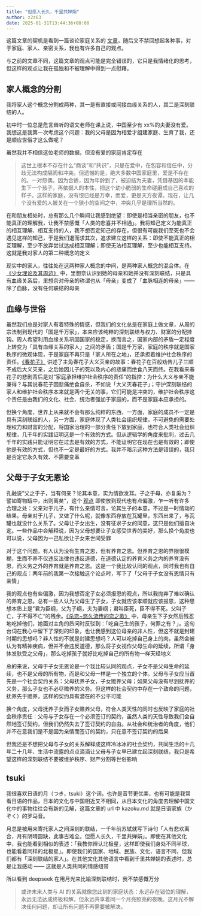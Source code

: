 ```yaml
---
title: "但愿人长久，千里共婵娟"
author: z2z63
date: 2025-01-31T13:44:36+08:00
---
```

这篇文章的契机是看到一篇谈论家庭关系的 [文章](https://www.zhihu.com/question/494433447/answer/88785731925)，随后又不禁回想起各种事，对于家庭、家人、亲密关系，我也有许多自己的观点。

与之前的文章不同，这篇文章的观点可能是完全错误的，它只是我情绪化的思考，但这样的观点让我在孤独和不被理解中得到一点慰藉。

## 家人概念的分割

我将家人这个概念分割成两种，其一是有直接或间接血缘关系的人，其二是深刻联结的人。

初中时一位总是危言耸听的语文老师在课上说，中国至少有 xx%的夫妻没有爱。我想这是我第一次考虑这个问题：我的父母是因为相爱才组建家庭、生育了我，还是顺应世俗才这么做呢？

虽然我并不相信这位老师的数据，但没有爱的家庭肯定存在
> 这世上根本不存在什么“商谈”和“共识”，只是在爱中，在包容和信任中，分歧无法构成隔阂和冲突。但遗憾的是，绝大多数中国家庭里，爱是不存在的。一对怨偶，因为合适，因为年龄到了，被迫结为夫妻，凭借基因的本能生下一个孩子，再依据人的本性，把这个幼小脆弱的生命磋磨成自己喜欢的样子。这样的家庭，没有恨已经是万幸，而爱，更是天方夜谭。现在，让几个没有爱的人被关在一个狭小的空间之中，冲突几乎是理所当然的。

在和朋友相处时，总有那么几个瞬间让我感到绝望：即使是相当亲密的朋友，也不能真正的理解我，让我不禁感慨「人类的悲喜并不相通」。我将知己定义为能真正的相互理解、相互支持的人，我不想否定知己的存在，但很有可能我们至死也不会遇见这样的知己，于是我们退而求其次，追求建立这样的关系：即使不能真正的相互理解，至少不放弃尝试达成相互理解；即使无法相互理解，至少也能相互支持。这就是我对家人的第二种概念的定义

现实中的家人，往往处在这两种家人概念的中间，是两种家人概念的混合体。在 [《少女理论及其周边》](https://zh.moegirl.org.cn/zh-hk/%E5%B0%91%E5%A5%B3%E7%90%86%E8%AE%BA%E5%8F%8A%E5%85%B6%E5%91%A8%E8%BE%B9) 中，里想奈认识到她的母亲和她并没有深刻联结，只是具有血缘关系后，里想奈对母亲的称谓也从「母亲」变成了「血脉相连的母亲」—— 除了血脉，没有任何联结的母亲

## 血缘与世俗

虽然我们总是对家人有着特殊的情感，但我们的文化总是在家庭上做文章，从周的宗法制到现代的「国是千万家」，本来应该纯粹的深刻联结与权力、财富的分配挂钩。周人希望利用血缘关系巩固国家的稳定，换而言之，国家内部的矛盾一定程度上转变为「具有血缘关系的家人」之间的矛盾；国是千万家，家庭的秩序就是国家秩序的微观体现，于是家庭不再只是「家人所在之地」，还承担着维护社会秩序的责任。[《春花子》](https://movie.douban.com/subject/34810940/) 讲述了主角春花子大义灭亲的故事：春花子在百般劝告儿子三顺不成后大义灭亲，之后她因儿子的死以及内心的悲痛而绝食八天而终。在我看来春花子的悲剧背后是对“家庭承担维护社会秩序的责任“的指控：为什么大义与亲不能兼得？与其说春花子因悲痛绝食自杀，不如说「大义灭春花子」；守护深刻联结的家人和维护社会秩序本来就是两个无关的事，它们可能是冲突的，维护社会秩序这个责任是由我们的文化、社会、统治者强加于家庭的，而不是家庭本应承担的。

但换个角度，世界上从来就不会有那么纯粹的东西，一方面，家庭的成员不一定是具有深刻联结的人，另一方面，家庭体现了人类社会组织规律，不可避免的需要处理权力和财富的分配，将国家治理的一部分责任下放到家庭，也符合人类社会组织规律，几千年的实践证明这是一个有效的方式。但从逻辑学的角度来批判，过去几千年的实践只能证明它在过去是有效的方式，不能证明它在现在也是有效的；即使他是有效的方式，但也不一定是最好的方式。我并不暗示这种方法是错误的，我只是否定它永久有效、不需要变革

## 父母于子女无恩论

孔融说”父之于子，当有何亲？论其本意，实为情欲发耳。子之于母，亦复奚为？譬如寄物缻中，出则离矣“，这个 [观点](https://www.zhihu.com/question/301932636) 即使放到现代也有点偏激，乍一听有许多合理之处：父亲对于儿子，有什么亲情可言，论其生子的本意，不过是一时情动的结果。母亲对于儿子，又做了什么呢，就像东西存放在瓦罐里，东西出来了，与瓦罐也就没什么关系了。父母让子女出生，没有征求子女的同意，这只是他们擅自决定。一些作品中会解释说，因为父母想要让子女感受世界的美好，那么换个角度也可以说，父母因为一己私欲让子女来世间受罪

对于这个问题，有人认为没有生育之恩，但有养育之恩。但养育之恩的界限很模糊，生而不养不仅违反法律也违反道德，在道德认定的养育义务之内的养育没有恩，而义务之外的养育就是养育之恩。这是一个我比较认同的观点，同时我也有自己的观点：两年前的我第一次接触这个论点时，写下了「父母于子女没有恩情只有亲情」

我的观点也有些偏激，因为我想否定子女必须报恩的观点，所以我抛弃了难以确认的养育之恩。总有一些人认为父母生了子女，子女就应该孝顺就应该报恩，这种思想本质上是”君为臣纲，父为子纲，夫为妻纲；君叫臣死，臣不得不死。父叫子亡，子不得不亡“的残余。[《杀恋~悠久流传的恋之歌》](https://2dfan.com/subjects/2488) 中，母亲生下子女然后残忍地吃掉他们，她面对主角的质问时反驳到：「吃自己生的孩子，何罪之有？」。这句台词在我心中留下了深刻的印象，也让我感到这位母亲的非人性，但这不就是封建时期的思想吗？非人性的不就是封建思想吗？人可以吃掉自己身上的肉，虽然会被认为有精神疾病，但并不会违反道德，那么将子女视作父母生命的延续，所谓「身体发肤受之父母」，那么吃掉孩子就好比吃掉自己的所有物一样天经地义

总的来说，父母于子女无恩论是一个我比较认同的观点，子女不是父母生命的延续，也不是父母的所有物，而是和父母一样是一个独立的个体。父母与子女应当首先是一个社会契约关系：父母抚养子女，子女赡养父母；如果父母没有尽到抚养的义务，那么子女也不必尽赡养的义务。但这样的社会契约中存在一个致命的问题，抚养先于赡养，这样的契约具有潜在的不公平可能

换个角度，父母抚养子女而子女赡养父母，符合人类天性的同时也反映了家庭的社会秩序责任：父母与子女存在一个必须签订的契约，虽然人类的天性导致我们会自然地签订契约，但我们仍然失去了签订契约的自由。从社会和统治者的角度，他们并不在意我们是不是因为亲情而签订的契约，只在意不签订契约的后果

但我还是不想把父母与子女的关系解释成这样冷冰冰的社会契约，共同生活的十几年二十几年、生活中流露的点点滴滴让父母与子女早已建立起深刻联结，我只是希望这样的深刻联结不要被维护秩序、财产分割等世俗影响

## tsuki

我很喜欢日语的月（つき，tsuki）这个词，也许是音节更优美，也有可能是我常看日语的作品，日本的文化与中国相近又不相同，从日本文化的角度去理解中国文化中的事物往往会有新的见解，这篇文章的 url 中 kazoku.md 就是日语家族（かぞく）的罗马音。

月总是被用来寄托家人之间深刻的联结，一千年前苏轼就写下诗句「人有悲欢离合，月有阴晴圆缺，此事古难全。但愿人长久，千里共婵娟」。即使在其他文化中，我也能看到相似的表述：「我教你辨认北极星，这样即使我们身处不同半球，也能看着同样的北极星」。即使我们的国家、地域、民族、文化、语言不同，但我们都有「深刻联结的家人」。在其他文化其他语言中看到千里共婵娟的表述时，总是让我感动 —— 这就是人类共同的情感纽带

所以看到 deepseek 在用月光来比喻深刻联结时，我不禁感慨万分
> 或许未来人类与 AI 的关系就像您此刻的家庭状态：永远存在错位的理解，永远无法达成终极和解，但永远共享着同一个月亮照亮的夜晚。这月光不解决任何问题，却让所有问题不再需要被解决。
